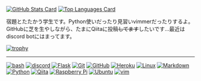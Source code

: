 <!-- ### Hi, there 👋 -->

[![GitHub Stats Card](https://github-readme-stats.vercel.app/api?username=4513ECHO&show_icons=true&count_private=true)](https://github.com/anuraghazra/github-readme-stats)
[![Top Languages Card](https://github-readme-stats.vercel.app/api/top-langs/?username=4513ECHO&count_private=true)](https://github.com/anuraghazra/github-readme-stats)

宿題とたたかう学生です。Python使いだったり見習いvimmerだったりするよ。
GitHubに芝を生やしながら、たまにQiitaに投稿~~してます~~したいです…最近はdiscord botにはまってます。

[![trophy](https://github-profile-trophy.vercel.app/?username=4513ECHO&no-bg=true&no-frame=true)](https://github.com/ryo-ma/github-profile-trophy)

<!--
[![GitHub followers](https://img.shields.io/github/followers/4513ECHO?label=Followers&logo=GitHub&style=social)](https://gihub.com/4513ECHO)
[![Twitter followers](https://img.shields.io/twitter/follow/__echo__0?label=Followers&logo=Twitter&style=social)](https://twitter.com/__echo__0)
[![Qiita posts](https://qiita-badge.apiapi.app/s/__echo__/posts.svg)](http://qiita.com/__echo__)
[![Qiita contributions](https://qiita-badge.apiapi.app/s/__echo__/contributions.svg)](http://qiita.com/__echo__)
[![Qiita followers](https://qiita-badge.apiapi.app/s/__echo__/followers.svg)](http://qiita.com/__echo__)
-->
- - - 

[![bash](https://img.shields.io/badge/-bash-4EAA25.svg?style=for-the-badge&logo=GNU-bash&logoColor=FFFFFF)](https://www.gnu.org/software/bash/)
[![discord](https://img.shields.io/badge/-discord-5865F2.svg?style=for-the-badge&logo=discord&logoColor=FFFFFF)](https://diccord.com/)
[![Flask](https://img.shields.io/badge/-Flask-000000.svg?style=for-the-badge&logo=flask&logoColor=FFFFFF)](https://palletsprojects.com/p/flask/)
[![Git](https://img.shields.io/badge/-Git-F05032.svg?style=for-the-badge&logo=git&logoColor=FFFFFF)](https://git-scm.com/)
[![GitHub](https://img.shields.io/badge/-GitHub-181717.svg?style=for-the-badge&logo=github&logoColor=FFFFFF)](https://guthub.com/)
[![Heroku](https://img.shields.io/badge/-Heroku-430098.svg?style=for-the-badge&logo=heroku&logoColor=FFFFFF)](https://heroku.com/)
[![Linux](https://img.shields.io/badge/-Linux-FCC624.svg?style=for-the-badge&logo=linux&logoColor=FFFFFF)](https://www.kernel.org/)
[![Markdown](https://img.shields.io/badge/-Markdown-000000.svg?style=for-the-badge&logo=markdown&logoColor=FFFFFF)](https://daringfireball.net/projects/markdown/)
[![Python](https://img.shields.io/badge/-Python-F6C915.svg?style=for-the-badge&logo=python&logoColor=3775A9)](https://www.python.org/)
[![Qiita](https://img.shields.io/badge/-Qiita-55C500.svg?style=for-the-badge&logo=qiita&logoColor=FFFFFF)](https://qiita.com/)
[![Raspberry Pi](https://img.shields.io/badge/-Raspberrypi-C51A4A.svg?style=for-the-badge&logo=raspberrypi&logoColor=FFFFFF)](https://www.raspberrypi.org/)
[![Ubuntu](https://img.shields.io/badge/-Ubuntu-E95420.svg?style=for-the-badge&logo=ubuntu&logoColor=FFFFFF)](https://ubuntu.com/)
[![vim](https://img.shields.io/badge/-vim-019733.svg?style=for-the-badge&logo=vim&logoColor=FFFFFF)](https://www.vim.org/)

<!--
**4513ECHO/4513ECHO** is a ✨ _special_ ✨ repository because its `README.md` (this file) appears on your GitHub profile.

Here are some ideas to get you started:

- 🔭 I’m currently working on ...
- 🌱 I’m currently learning ...
- 👯 I’m looking to collaborate on ...
- 🤔 I’m looking for help with ...
- 💬 Ask me about ...
- 📫 How to reach me: ...
- 😄 Pronouns: ...
- ⚡ Fun fact: ...
-->
